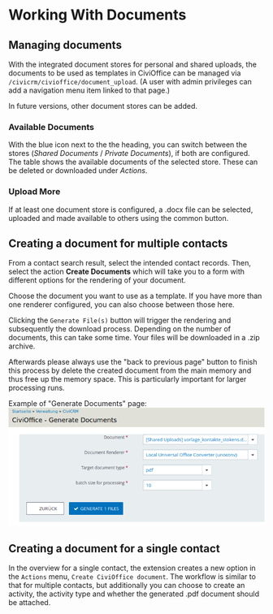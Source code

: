 # Working With Documents
## Managing documents
With the integrated document stores for personal and shared uploads, the documents to be used as templates in CiviOffice can be managed via
``/civicrm/civioffice/document_upload``. (A user with admin privileges can add a navigation menu item linked to that page.) 

In future versions, other document stores can be added. 

### Available Documents
With the blue icon next to the the heading, you can switch between the stores (*Shared Documents* / *Private Documents*), if both are configured.
The table shows the available documents of the selected store. These can be deleted or downloaded under *Actions*.

### Upload More
If at least one document store is configured, a .docx file can be selected, uploaded and made available to others using the common button.

## Creating a document for multiple contacts

From a contact search result, select the intended contact records. Then, select the action **Create Documents** which will take you to a form with different options for the rendering of your document.

Choose the document you want to use as a template. If you have more than one renderer configured, you can also choose between those here.

Clicking the ``Generate File(s)`` button will trigger the rendering and subsequently the download process. Depending on the number of documents, this can take some time. Your files will be downloaded in a .zip archive.

Afterwards please always use the "back to previous page" button to finish this process by delete the created document from the main memory and thus free up the memory space. This is particularly important for larger processing runs.

Example of "Generate Documents" page:
![CiviOffice generate documents](img/civioffice-generate-documents.png "CiviOffice generate documents")

## Creating a document for a single contact

In the overview for a single contact, the extension creates a new option in the ``Actions`` menu, ``Create CiviOffice document``. The workflow is similar to that for multiple contacts, but additionally you can choose to create an activity, the activity type and whether the generated .pdf document should be attached. 